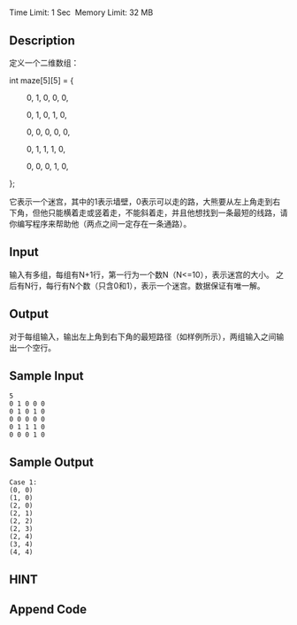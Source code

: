 # 
Time Limit: 1 Sec  Memory Limit: 32 MB


## Description
定义一个二维数组：

int maze[5][5] = {

        0, 1, 0, 0, 0,

        0, 1, 0, 1, 0,

        0, 0, 0, 0, 0,

        0, 1, 1, 1, 0,

        0, 0, 0, 1, 0,

};

它表示一个迷宫，其中的1表示墙壁，0表示可以走的路，大熊要从左上角走到右下角，但他只能横着走或竖着走，不能斜着走，并且他想找到一条最短的线路，请你编写程序来帮助他（两点之间一定存在一条通路）。

## Input
输入有多组，每组有N+1行，第一行为一个数N（N<=10），表示迷宫的大小。
之后有N行，每行有N个数（只含0和1），表示一个迷宫。数据保证有唯一解。

## Output
对于每组输入，输出左上角到右下角的最短路径（如样例所示），两组输入之间输出一个空行。

## Sample Input
```
5
0 1 0 0 0
0 1 0 1 0
0 0 0 0 0
0 1 1 1 0
0 0 0 1 0

```
## Sample Output
```
Case 1:
(0, 0)
(1, 0)
(2, 0)
(2, 1)
(2, 2)
(2, 3)
(2, 4)
(3, 4)
(4, 4)

```

## HINT


## Append Code
